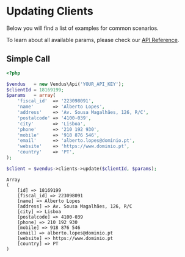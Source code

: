 # Updating Clients

Below you will find a list of examples for common scenarios. 

To learn about all available params, please check our [API Reference](https://www.vendus.pt/ws/clients.doc).

## Simple Call

```php
<?php

$vendus   = new Vendus\Api('YOUR_API_KEY');
$clientId = 18169199;
$params   = array(
    'fiscal_id'  => '223098091', 
    'name'       => 'Alberto Lopes', 
    'address'    => 'Av. Sousa Magalhães, 126, R/C', 
    'postalcode' => '4100-039', 
    'city'       => 'Lisboa', 
    'phone'      => '210 192 930', 
    'mobile'     => '918 876 546', 
    'email'      => 'alberto.lopes@dominio.pt', 
    'website'    => 'https://www.dominio.pt', 
    'country'    => 'PT', 
);

$client = $vendus->clients->update($clientId, $params);
```
```
Array
(
    [id] => 18169199
    [fiscal_id] => 223098091
    [name] => Alberto Lopes
    [address] => Av. Sousa Magalhães, 126, R/C
    [city] => Lisboa
    [postalcode] => 4100-039
    [phone] => 210 192 930
    [mobile] => 918 876 546
    [email] => alberto.lopes@dominio.pt
    [website] => https://www.dominio.pt
    [country] => PT
)
```